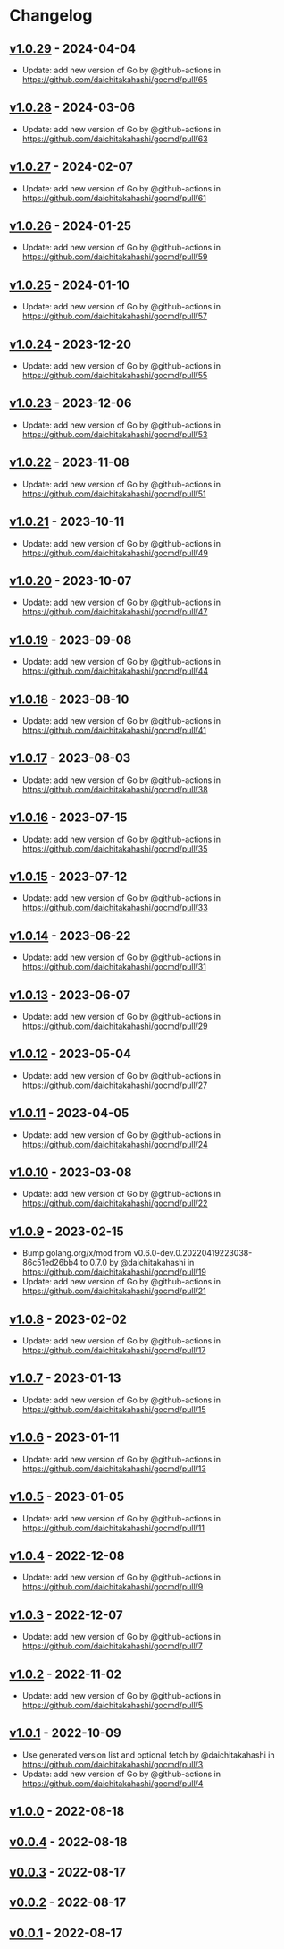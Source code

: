 # Changelog

## [v1.0.29](https://github.com/daichitakahashi/gocmd/compare/v1.0.28...v1.0.29) - 2024-04-04
- Update: add new version of Go by @github-actions in https://github.com/daichitakahashi/gocmd/pull/65

## [v1.0.28](https://github.com/daichitakahashi/gocmd/compare/v1.0.27...v1.0.28) - 2024-03-06
- Update: add new version of Go by @github-actions in https://github.com/daichitakahashi/gocmd/pull/63

## [v1.0.27](https://github.com/daichitakahashi/gocmd/compare/v1.0.26...v1.0.27) - 2024-02-07
- Update: add new version of Go by @github-actions in https://github.com/daichitakahashi/gocmd/pull/61

## [v1.0.26](https://github.com/daichitakahashi/gocmd/compare/v1.0.25...v1.0.26) - 2024-01-25
- Update: add new version of Go by @github-actions in https://github.com/daichitakahashi/gocmd/pull/59

## [v1.0.25](https://github.com/daichitakahashi/gocmd/compare/v1.0.24...v1.0.25) - 2024-01-10
- Update: add new version of Go by @github-actions in https://github.com/daichitakahashi/gocmd/pull/57

## [v1.0.24](https://github.com/daichitakahashi/gocmd/compare/v1.0.23...v1.0.24) - 2023-12-20
- Update: add new version of Go by @github-actions in https://github.com/daichitakahashi/gocmd/pull/55

## [v1.0.23](https://github.com/daichitakahashi/gocmd/compare/v1.0.22...v1.0.23) - 2023-12-06
- Update: add new version of Go by @github-actions in https://github.com/daichitakahashi/gocmd/pull/53

## [v1.0.22](https://github.com/daichitakahashi/gocmd/compare/v1.0.21...v1.0.22) - 2023-11-08
- Update: add new version of Go by @github-actions in https://github.com/daichitakahashi/gocmd/pull/51

## [v1.0.21](https://github.com/daichitakahashi/gocmd/compare/v1.0.20...v1.0.21) - 2023-10-11
- Update: add new version of Go by @github-actions in https://github.com/daichitakahashi/gocmd/pull/49

## [v1.0.20](https://github.com/daichitakahashi/gocmd/compare/v1.0.19...v1.0.20) - 2023-10-07
- Update: add new version of Go by @github-actions in https://github.com/daichitakahashi/gocmd/pull/47

## [v1.0.19](https://github.com/daichitakahashi/gocmd/compare/v1.0.18...v1.0.19) - 2023-09-08
- Update: add new version of Go by @github-actions in https://github.com/daichitakahashi/gocmd/pull/44

## [v1.0.18](https://github.com/daichitakahashi/gocmd/compare/v1.0.17...v1.0.18) - 2023-08-10
- Update: add new version of Go by @github-actions in https://github.com/daichitakahashi/gocmd/pull/41

## [v1.0.17](https://github.com/daichitakahashi/gocmd/compare/v1.0.16...v1.0.17) - 2023-08-03
- Update: add new version of Go by @github-actions in https://github.com/daichitakahashi/gocmd/pull/38

## [v1.0.16](https://github.com/daichitakahashi/gocmd/compare/v1.0.15...v1.0.16) - 2023-07-15
- Update: add new version of Go by @github-actions in https://github.com/daichitakahashi/gocmd/pull/35

## [v1.0.15](https://github.com/daichitakahashi/gocmd/compare/v1.0.14...v1.0.15) - 2023-07-12
- Update: add new version of Go by @github-actions in https://github.com/daichitakahashi/gocmd/pull/33

## [v1.0.14](https://github.com/daichitakahashi/gocmd/compare/v1.0.13...v1.0.14) - 2023-06-22
- Update: add new version of Go by @github-actions in https://github.com/daichitakahashi/gocmd/pull/31

## [v1.0.13](https://github.com/daichitakahashi/gocmd/compare/v1.0.12...v1.0.13) - 2023-06-07
- Update: add new version of Go by @github-actions in https://github.com/daichitakahashi/gocmd/pull/29

## [v1.0.12](https://github.com/daichitakahashi/gocmd/compare/v1.0.11...v1.0.12) - 2023-05-04
- Update: add new version of Go by @github-actions in https://github.com/daichitakahashi/gocmd/pull/27

## [v1.0.11](https://github.com/daichitakahashi/gocmd/compare/v1.0.10...v1.0.11) - 2023-04-05
- Update: add new version of Go by @github-actions in https://github.com/daichitakahashi/gocmd/pull/24

## [v1.0.10](https://github.com/daichitakahashi/gocmd/compare/v1.0.9...v1.0.10) - 2023-03-08
- Update: add new version of Go by @github-actions in https://github.com/daichitakahashi/gocmd/pull/22

## [v1.0.9](https://github.com/daichitakahashi/gocmd/compare/v1.0.8...v1.0.9) - 2023-02-15
- Bump golang.org/x/mod from v0.6.0-dev.0.20220419223038-86c51ed26bb4 to 0.7.0 by @daichitakahashi in https://github.com/daichitakahashi/gocmd/pull/19
- Update: add new version of Go by @github-actions in https://github.com/daichitakahashi/gocmd/pull/21

## [v1.0.8](https://github.com/daichitakahashi/gocmd/compare/v1.0.7...v1.0.8) - 2023-02-02
- Update: add new version of Go by @github-actions in https://github.com/daichitakahashi/gocmd/pull/17

## [v1.0.7](https://github.com/daichitakahashi/gocmd/compare/v1.0.6...v1.0.7) - 2023-01-13
- Update: add new version of Go by @github-actions in https://github.com/daichitakahashi/gocmd/pull/15

## [v1.0.6](https://github.com/daichitakahashi/gocmd/compare/v1.0.5...v1.0.6) - 2023-01-11
- Update: add new version of Go by @github-actions in https://github.com/daichitakahashi/gocmd/pull/13

## [v1.0.5](https://github.com/daichitakahashi/gocmd/compare/v1.0.4...v1.0.5) - 2023-01-05
- Update: add new version of Go by @github-actions in https://github.com/daichitakahashi/gocmd/pull/11

## [v1.0.4](https://github.com/daichitakahashi/gocmd/compare/v1.0.3...v1.0.4) - 2022-12-08
- Update: add new version of Go by @github-actions in https://github.com/daichitakahashi/gocmd/pull/9

## [v1.0.3](https://github.com/daichitakahashi/gocmd/compare/v1.0.2...v1.0.3) - 2022-12-07
- Update: add new version of Go by @github-actions in https://github.com/daichitakahashi/gocmd/pull/7

## [v1.0.2](https://github.com/daichitakahashi/gocmd/compare/v1.0.1...v1.0.2) - 2022-11-02
- Update: add new version of Go by @github-actions in https://github.com/daichitakahashi/gocmd/pull/5

## [v1.0.1](https://github.com/daichitakahashi/gocmd/compare/v1.0.0...v1.0.1) - 2022-10-09
- Use generated version list and optional fetch by @daichitakahashi in https://github.com/daichitakahashi/gocmd/pull/3
- Update: add new version of Go by @github-actions in https://github.com/daichitakahashi/gocmd/pull/4

## [v1.0.0](https://github.com/daichitakahashi/gocmd/compare/v0.0.4...v1.0.0) - 2022-08-18

## [v0.0.4](https://github.com/daichitakahashi/gocmd/compare/v0.0.3...v0.0.4) - 2022-08-18

## [v0.0.3](https://github.com/daichitakahashi/gocmd/compare/v0.0.2...v0.0.3) - 2022-08-17

## [v0.0.2](https://github.com/daichitakahashi/gocmd/compare/v0.0.1...v0.0.2) - 2022-08-17

## [v0.0.1](https://github.com/daichitakahashi/gocmd/commits/v0.0.1) - 2022-08-17

